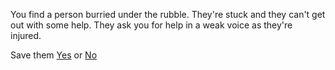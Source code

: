 You find a person burried under the rubble. They're stuck and they can't get out with some help. They ask you for help in a weak voice as they're injured.

Save them [Yes](save-them.md) or [No](no-save.md)
